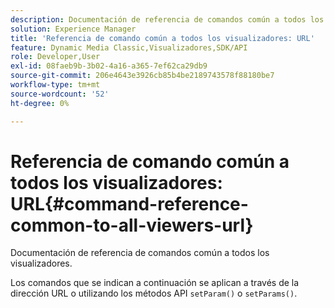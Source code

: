 ```yaml
---
description: Documentación de referencia de comandos común a todos los visualizadores.
solution: Experience Manager
title: 'Referencia de comando común a todos los visualizadores: URL'
feature: Dynamic Media Classic,Visualizadores,SDK/API
role: Developer,User
exl-id: 08faeb9b-3b02-4a16-a365-7ef62ca29db9
source-git-commit: 206e4643e3926cb85b4be2189743578f88180be7
workflow-type: tm+mt
source-wordcount: '52'
ht-degree: 0%

---
```


# Referencia de comando común a todos los visualizadores: URL{#command-reference-common-to-all-viewers-url}

Documentación de referencia de comandos común a todos los visualizadores.

Los comandos que se indican a continuación se aplican a través de la dirección URL o utilizando los métodos API `setParam()` o `setParams()`.
